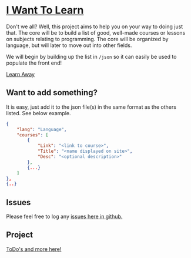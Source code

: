 
# [I Want To Learn](http://cerebral.online/IWantToLearn/)

Don't we all? Well, this project aims to help you on your way to doing just that. 
The core will be to build a list of good, well-made courses or lessons on subjects relating to programming. 
The core will be organized by language, but will later to move out into other fields.

We will begin by building up the list in `/json` so it can easily be used to populate the front end!

[Learn Away](http://cerebral.online/IWantToLearn/)

## Want to add something? 

It is easy, just add it to the json file(s) in the same format as the others listed. See below example.

```json
{
    "lang": "Language",
    "courses": [
        {
            "Link": "<link to course>",
            "Title": "<name displayed on site>",
            "Desc": "<optional description>"
        },
        {...}
    ]
},
{..}
```

## Issues

Please feel free to log any [issues here in github.](https://github.com/CEREBR4L/IWantToLearn/issues)

## Project 

[ToDo's and more here!](https://github.com/CEREBR4L/IWantToLearn/projects/1)

